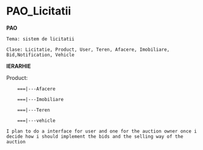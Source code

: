 # PAO_Licitatii
<b>PAO</b>

```
Tema: sistem de licitatii

Clase: Licitatie, Product, User, Teren, Afacere, Imobiliare, Bid,Notification, Vehicle

```
<b>IERARHIE</b>

Product:

        ===|---Afacere

        ===|---Imobiliare
        
        ===|---Teren
        
        ===|---vehicle
```I plan to do a interface for user and one for the auction owner once i decide how i should implement the bids and the selling way of the auction```
